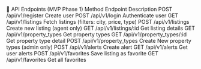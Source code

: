 🧩 API Endpoints (MVP Phase 1)
Method	Endpoint	Description
POST	/api/v1/register	Create user
POST	/api/v1/login	Authenticate user
GET	/api/v1/listings	Fetch listings (filters: city, price, type)
POST	/api/v1/listings	Create new listing (agent only)
GET	/api/v1/listings/:id	Get listing details
GET /api/v1/property_types Get property types
GET /api/v1/property_types/:id  Get property type detail
POST /api/v1/property_types Create New  property types (admin only)
POST	/api/v1/alerts	Create alert
GET	/api/v1/alerts	Get user alerts
POST	/api/v1/favorites	Save listing as favorite
GET	/api/v1/favorites	Get all favorites  